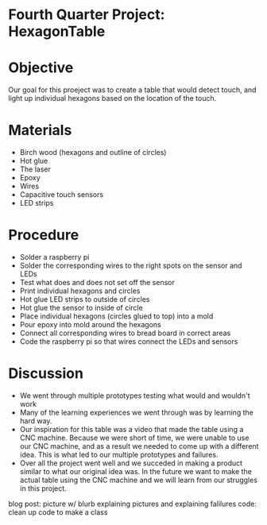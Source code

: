 # Fourth Quarter Project: HexagonTable

# Objective 
Our goal for this proeject was to create a table that would detect touch, and light up individual hexagons based on the location of the touch.

# Materials
* Birch wood (hexagons and outline of circles)
* Hot glue
* The laser
* Epoxy
* Wires
* Capacitive touch sensors
* LED strips

# Procedure
* Solder a raspberry pi
* Solder the corresponding wires to the right spots on the sensor and LEDs
* Test what does and does not set off the sensor
* Print individual hexagons and circles
* Hot glue LED strips to outside of circles
* Hot glue the sensor to inside of circle
* Place individual hexagons (circles glued to top) into a mold
* Pour epoxy into mold around the hexagons
* Connect all corresponding wires to bread board in correct areas
* Code the raspberry pi so that wires connect the LEDs and sensors

# Discussion 
* We went through multiple prototypes testing what would and wouldn't work
* Many of the learning experiences we went through was by learning the hard way.
* Our inspiration for this table was a video that made the table using a CNC machine. Because we were short of time, we were unable to use our CNC machine, and as a result we needed to come up with a different idea. This is what led to our multiple prototypes and failures. 
* Over all the project went well and we succeded in making a product similar to what our original idea was. In the future we want to make the actual table using the CNC machine and we will learn from our struggles in this project.     



blog post: picture w/ blurb explaining pictures and explaining falilures
code: clean up code to make a class